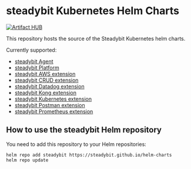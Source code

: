 # steadybit Kubernetes Helm Charts

[![Artifact HUB](https://img.shields.io/endpoint?url=https://artifacthub.io/badge/repository/steadybit)](https://artifacthub.io/packages/search?repo=steadybit)

This repository hosts the source of the Steadybit Kubernetes helm charts.

Currently supported:

- [steadybit Agent](charts/steadybit-agent/README.md)
- [steadybit Platform](charts/steadybit-platform/README.md)
- [steadybit AWS extension](charts/steadybit-extension-aws/README.md)
- [steadybit CRUD extension](charts/steadybit-extension-crud/README.md)
- [steadybit Datadog extension](charts/steadybit-extension-datadog/README.md)
- [steadybit Kong extension](charts/steadybit-extension-kong/README.md)
- [steadybit Kubernetes extension](charts/steadybit-extension-kubernetes/README.md)
- [steadybit Postman extension](charts/steadybit-extension-postman/README.md)
- [steadybit Prometheus extension](charts/steadybit-extension-prometheus/README.md)

## How to use the steadybit Helm repository

You need to add this repository to your Helm repositories: 

```
helm repo add steadybit https://steadybit.github.io/helm-charts
helm repo update
```
